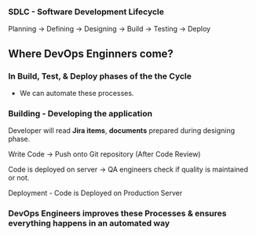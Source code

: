### SDLC - Software Development Lifecycle

Planning -> Defining -> Designing -> Build -> Testing -> Deploy

## Where DevOps Enginners come?

### In Build, Test, & Deploy phases of the the Cycle

- We can automate these processes.

### Building - Developing the application

Developer will read **Jira items**, **documents** prepared during designing phase.

Write Code -> Push onto Git repository (After Code Review)

Code is deployed on server -> QA engineers check if quality is maintained or not.

Deployment - Code is Deployed on Production Server

### DevOps Engineers improves these Processes & ensures everything happens in an automated way
